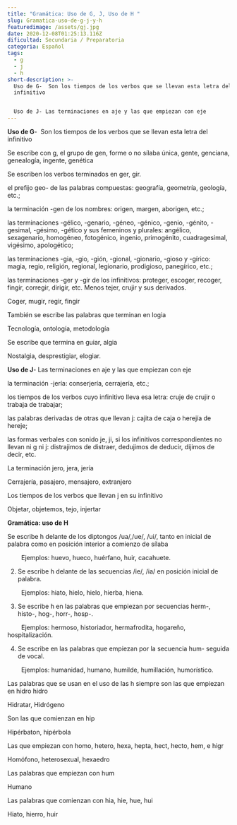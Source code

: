 ```yaml
---
title: "Gramática: Uso de G, J, Uso de H "
slug: Gramatica-uso-de-g-j-y-h
featuredimage: /assets/gj.jpg
date: 2020-12-08T01:25:13.116Z
dificultad: Secundaria / Preparatoria
categoria: Español
tags:
  - g
  - j
  - h
short-description: >-
  Uso de G-  Son los tiempos de los verbos que se llevan esta letra del
  infinitivo


  Uso de J- Las terminaciones en aje y las que empiezan con eje
---
```

**Uso de G**-  Son los tiempos de los verbos que se llevan esta letra del infinitivo 

Se escribe con g, el grupo de gen, forme o no sílaba única, gente, genciana, genealogía, ingente, genética 

Se escriben los verbos terminados en ger, gir. 

el prefijo geo- de las palabras compuestas: geografía, geometría, geología, etc.; 

la terminación -gen de los nombres: origen, margen, aborigen, etc.;

las terminaciones -gélico, -genario, -géneo, -génico, -genio, -génito, -gesimal, -gésimo, -gético y sus femeninos y plurales: angélico, sexagenario, homogéneo, fotogénico, ingenio, primogénito, cuadragesimal, vigésimo, apologético;

las terminaciones -gia, -gio, -gión, -gional, -gionario, -gioso y -gírico: magia, regio, religión, regional, legionario, prodigioso, panegírico, etc.;

las terminaciones -ger y -gir de los infinitivos: proteger, escoger, recoger, fingir, corregir, dirigir, etc. Menos tejer, crujir y sus derivados.

Coger, mugir, regir, fingir

También se escribe las palabras que terminan en logia 

Tecnología, ontología, metodología 

Se escribe que termina en guiar, algia 

Nostalgia, desprestigiar, elogiar. 

**Uso de J**- Las terminaciones en aje y las que empiezan con eje 

la terminación -jería: conserjería, cerrajería, etc.;

los tiempos de los verbos cuyo infinitivo lleva esa letra: cruje de crujir o trabaja de trabajar;

las palabras derivadas de otras que llevan j: cajita de caja o herejía de hereje;

las formas verbales con sonido je, ji, si los infinitivos correspondientes no llevan ni g ni j: distrajimos de distraer, dedujimos de deducir, dijimos de decir, etc.

La terminación jero, jera, jería

Cerrajería, pasajero, mensajero, extranjero 

Los tiempos de los verbos que llevan j en su infinitivo 

Objetar, objetemos, tejo, injertar 

**Gramática: uso de H** 

Se escribe h delante de los diptongos /ua/,/ue/, /ui/, tanto en inicial de palabra como en posición interior a comienzo de sílaba

        Ejemplos: huevo, hueco, huérfano, huir, cacahuete.



2. Se escribe h delante de las secuencias /ie/, /ia/ en posición inicial de palabra.

        Ejemplos: hiato, hielo, hielo, hierba, hiena.



3. Se escribe h en las palabras que empiezan por secuencias herm-, histo-, hog-, horr-, hosp-.

        Ejemplos: hermoso, historiador, hermafrodita, hogareño, hospitalización.



4. Se escribe en las palabras que empiezan por la secuencia hum- seguida de vocal.

        Ejemplos: humanidad, humano, humilde, humillación, humorístico.

Las palabras que se usan en el uso de las h siempre son las que empiezan en hidro hidro 

Hidratar, Hidrógeno 

Son las que comienzan en hip 

Hipérbaton, hipérbola 

Las que empiezan con homo, hetero, hexa, hepta, hect, hecto, hem, e higr

Homófono, heterosexual, hexaedro

Las palabras que empiezan con hum

Humano  

Las palabras que comienzan con hia, hie, hue, hui

Hiato, hierro, huir